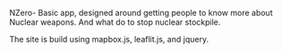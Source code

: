 NZero-
Basic app, designed around getting people to know more about Nuclear weapons. 
And what do to stop nuclear stockpile. 

The site is build using mapbox.js, leaflit.js, and jquery. 

